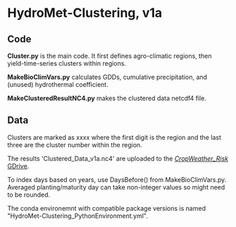 # HydroMet-Clustering, v1a

## Code
**Cluster.py** is the main code. It first defines agro-climatic regions, then yield-time-series clusters within regions.

**MakeBioClimVars.py** calculates GDDs, cumulative precipitation, and (unused) hydrothermal coefficient.

**MakeClusteredResultNC4.py** makes the clustered data netcdf4 file.



## Data
Clusters are marked as xxxx where the first digit is the region and the last three are the cluster number within the region. 

The results 'Clustered_Data_v1a.nc4' are uploaded to the [_CropWeather_Risk_ GDrive](https://drive.google.com/drive/u/1/folders/1mB1umEvFzYN4-NWyQZRF-QI8yr9iBoNv). 

To index days based on years, use DaysBefore() from MakeBioClimVars.py. Averaged planting/maturity day can take non-integer values so might need to be rounded.

The conda environemnt with compatible package versions is named "HydroMet-Clustering_PythonEnvironment.yml". 





